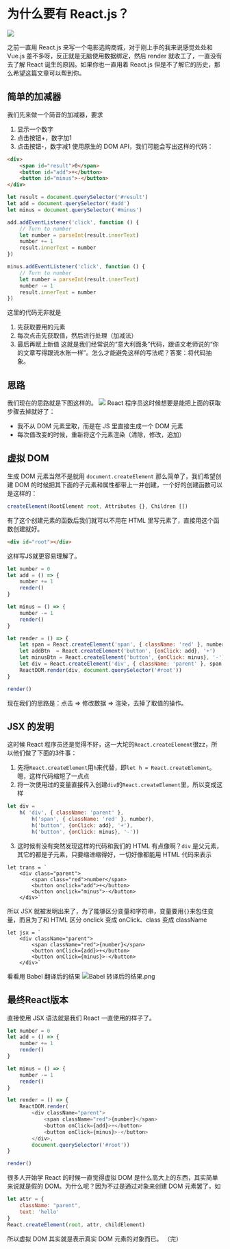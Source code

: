 # 为什么要有 React.js？
![](https://upload-images.jianshu.io/upload_images/2979799-082a124643e0c57d.png?imageMogr2/auto-orient/strip%7CimageView2/2/w/1240)

之前一直用 React.js 来写一个电影选购商城，对于刚上手的我来说感觉处处和 Vue.js 差不多呀，反正就是无脑使用数据绑定，然后 render 就收工了，一直没有去了解 React 诞生的原因。如果你也一直用着 React.js 但是不了解它的历史，那么希望这篇文章可以帮到你。

## 简单的加减器
我们先来做一个简音的加减器，要求
1. 显示一个数字
2. 点击按钮+，数字加1
3. 点击按钮-，数字减1
使用原生的 DOM API，我们可能会写出这样的代码：
```html
<div>
    <span id="result">0</span>
    <button id="add">+</button>
    <button id="minus">-</button>
</div>
```
```javascript
let result = document.querySelector('#result')
let add = document.querySelector('#add')
let minus = document.querySelector('#minus')

add.addEventListener('click', function () {
    // Turn to number
    let number = parseInt(result.innerText)
    number += 1
    result.innerText = number
})

minus.addEventListener('click', function () {
    // Turn to number
    let number = parseInt(result.innerText)
    number -= 1
    result.innerText = number
})
```
这里的代码无非就是
1. 先获取要用的元素
2. 每次点击先获取值，然后进行处理（加减法）
3. 最后再赋上新值
这就是我们经常说的“意大利面条”代码，跟语文老师说的“你的文章写得跟流水账一样”。怎么才能避免这样的写法呢？答案：将代码抽象。

## 思路
我们现在的思路就是下图这样的。
![](https://upload-images.jianshu.io/upload_images/2979799-8a9424289ab3cb2c.png?imageMogr2/auto-orient/strip%7CimageView2/2/w/1240)
React 程序员这时候想要是能把上面的获取步骤去掉就好了：
* 我不从 DOM 元素里取，而是在 JS 里直接生成一个 DOM 元素
* 每次值改变的时候，重新将这个元素渲染（清除，修改，追加）

## 虚拟 DOM
生成 DOM 元素当然不是就用 `document.createElement` 那么简单了，我们希望创建 DOM 的时候把其下面的子元素和属性都带上一并创建，一个好的创建函数可以是这样的：
```javascript
createElement(RootElement root, Attributes {}, Children [])
```
有了这个创建元素的函数后我们就可以不用在 HTML 里写元素了，直接用这个函数创建就好。
```html
<div id="root"></div>
```
这样写JS就更容易理解了。
```javascript
let number = 0
let add = () => {
    number += 1
    render()
}

let minus = () => {
    number -= 1
    render()
}

let render = () => {
    let span = React.createElement('span', { className: 'red' }, number)
    let addBtn  = React.createElement('button', {onClick: add}, '+')
    let minusBtn = React.createElement('button', {onClick: minus}, '-')
    let div = React.createElement('div', { className: 'parent' }, span, addBtn, minusBtn)
    ReactDOM.render(div, document.querySelector('#root'))
}

render()
```
现在我们的思路是：点击 => 修改数据 => 渲染，去掉了取值的操作。

## JSX 的发明
这时候 React 程序员还是觉得不好，这一大坨的`React.createElement`很zz，所以他们做了下面的3件事：
1. 先将`React.createElement`用`h`来代替，即`let h = React.createElement`。嗯，这样代码缩短了一点点
2. 将一次使用过的变量直接传入创建`div`的`React.createElement`里，所以变成这样
```javascript
let div =
    h( 'div', { className: 'parent' },
        h('span', { className: 'red' }, number),
        h('button', {onClick: add}, '+'),
        h('button', {onClick: minus}, '-'))
```
3. 这时候有没有突然发现这样的代码和我们的 HTML 有点像啊？`div` 是父元素，其它的都是子元素，只要缩进缩得好，一切好像都能用 HTML 代码来表示
```
let trans = `
    <div class="parent">
        <span class="red">number</span>
        <button onclick="add">+</button>
        <button onclick="minus">-</button>
    </div>`
```
所以 JSX 就被发明出来了，为了能够区分变量和字符串，变量要用`{}`来包住变量，而且为了和 HTML 区分 onclick 变成 onClick、class 变成 className
```
let jsx = `
    <div className="parent">
        <span className="red">{number}</span>
        <button onClick={add}>+</button>
        <button onClick={minus}>-</button>
    </div>`
```
看看用 Babel 翻译后的结果
![Babel 转译后的结果.png](https://upload-images.jianshu.io/upload_images/2979799-c4581376da9fb675.png?imageMogr2/auto-orient/strip%7CimageView2/2/w/1240)

## 最终React版本
直接使用 JSX 语法就是我们 React 一直使用的样子了。
```javascript
let number = 0
let add = () => {
    number += 1
    render()
}

let minus = () => {
    number -= 1
    render()
}

let render = () => {
    ReactDOM.render(
        <div className="parent">
            <span className="red">{number}</span>
            <button onClick={add}>+</button>
            <button onClick={minus}>-</button>
        </div>,
        document.querySelector('#root'))
}

render()
```
很多人开始学 React 的时候一直觉得虚拟 DOM 是什么高大上的东西，其实简单来说就是假的 DOM。为什么呢？因为不过是通过对象来创建 DOM 元素罢了，如
```javascript
let attr = {
    className: "parent",
    text: 'hello'
}
React.createElement(root, attr, childElement)
```
所以虚拟 DOM 其实就是表示真实 DOM 元素的对象而已。
（完）